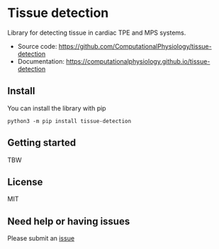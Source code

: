 # Tissue detection

Library for detecting tissue in cardiac TPE and MPS systems.

- Source code: https://github.com/ComputationalPhysiology/tissue-detection
- Documentation: https://computationalphysiology.github.io/tissue-detection

## Install
You can install the library with pip

```
python3 -m pip install tissue-detection
```


## Getting started

TBW

## License
MIT

## Need help or having issues
Please submit an [issue](https://github.com/ComputationalPhysiology/tissue-detection/issues)
